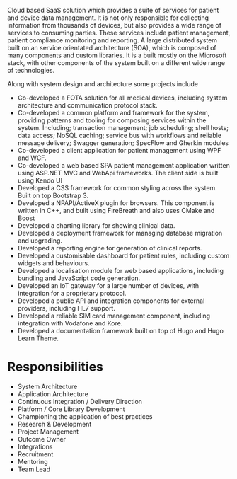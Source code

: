 <!-- markdownlint-disable MD041 -->

Cloud based SaaS solution which provides a suite of services for patient and device data management. It is not only responsible for collecting information from thousands of devices, but also provides a wide range of services to consuming parties. These services include patient management, patient compliance monitoring and reporting. A large distributed system built on an service orientated architecture (SOA), which is composed of many components and custom libraries. It is a built mostly on the Microsoft stack, with other components of the system built on a different wide range of technologies.

Along with system design and architecture some projects include

- Co-developed a FOTA solution for all medical devices, including system architecture and communication protocol stack.
- Co-developed a common platform and framework for the system, providing patterns and tooling for composing services within the system. Including; transaction management; job scheduling; shell hosts; data access; NoSQL caching; service bus with workflows and reliable message delivery; Swagger generation; SpecFlow and Gherkin modules
- Co-developed a client application for patient management using WPF and WCF.
- Co-developed a web based SPA patient management application written using ASP.NET MVC and WebApi frameworks. The client side is built using Kendo UI
- Developed a CSS framework for common styling across the system. Built on top Bootstrap 3.
- Developed a NPAPI/ActiveX plugin for browsers. This component is written in C++, and built using FireBreath and also uses CMake and Boost
- Developed a charting library for showing clinical data.
- Developed a deployment framework for managing database migration and upgrading.
- Developed a reporting engine for generation of clinical reports.
- Developed a customisable dashboard for patient rules, including custom widgets and behaviours.
- Developed a localisation module for web based applications, including bundling and JavaScript code generation.
- Developed an IoT gateway for a large number of devices, with integration for a proprietary protocol.
- Developed a public API and integration components for external providers, including HL7 support.
- Developed a reliable SIM card management component, including integration with Vodafone and Kore.
- Developed a documentation framework built on top of Hugo and Hugo Learn Theme.

# Responsibilities

- System Architecture
- Application Architecture
- Continuous Integration / Delivery Direction
- Platform / Core Library Development
- Championing the application of best practices
- Research & Development
- Project Management
- Outcome Owner
- Integrations
- Recruitment
- Mentoring
- Team Lead

<!-- markdownlint-disable MD041 -->
